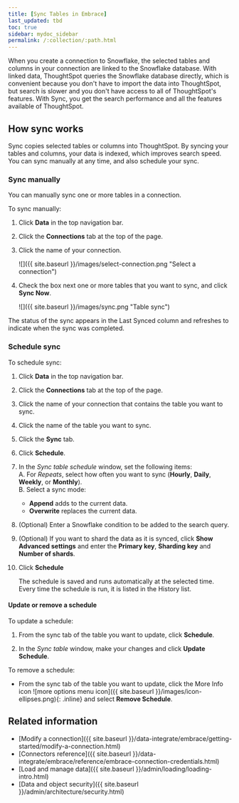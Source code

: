 ```yaml
---
title: [Sync Tables in Embrace]
last_updated: tbd
toc: true
sidebar: mydoc_sidebar
permalink: /:collection/:path.html
---
```

When you create a connection to Snowflake, the selected tables and columns in your connection are linked to the Snowflake database. With linked data, ThoughtSpot queries the Snowflake database directly, which is convenient because you don't have to import the data into ThoughtSpot, but search is slower and you don't have access to all of ThoughtSpot's features. With Sync, you get the search performance and all the features available of ThoughtSpot.

## How sync works

Sync copies selected tables or columns into ThoughtSpot. By syncing your tables and columns, your data is indexed, which improves search speed. You can sync manually at any time, and also schedule your sync.

### Sync manually

You can manually sync one or more tables in a connection.

To sync manually:
1. Click **Data** in the top navigation bar.

2. Click the **Connections** tab at the top of the page.

3. Click the name of your connection.

    ![]({{ site.baseurl }}/images/select-connection.png "Select a connection")

4. Check the box next one or more tables that you want to sync, and click **Sync Now**.

    ![]({{ site.baseurl }}/images/sync.png "Table sync")

The status of the sync appears in the Last Synced column and refreshes to indicate when the sync was completed.

### Schedule sync

To schedule sync:
1. Click **Data** in the top navigation bar.

2. Click the **Connections** tab at the top of the page.

3. Click the name of your connection that contains the table you want to sync.

4. Click the name of the table you want to sync.

4. Click the **Sync** tab.

5. Click **Schedule**.

6. In the *Sync table schedule* window, set the following items:  
    A. For *Repeats*, select how often you want to sync (**Hourly**, **Daily**, **Weekly**, or **Monthly**).  
    B. Select a sync mode:
    - **Append** adds to the current data.
    - **Overwrite** replaces the current data.  
7. (Optional) Enter a Snowflake condition to be added to the search query.

8. (Optional) If you want to shard the data as it is synced, click **Show Advanced settings** and enter the **Primary key**, **Sharding key** and **Number of shards**.

9. Click **Schedule**

   The schedule is saved and runs automatically at the selected time.  
   Every time the schedule is run, it is listed in the History list.

#### Update or remove a schedule

To update a schedule:

1. From the sync tab of the table you want to update, click **Schedule**.

2. In the *Sync table* window, make your changes and click **Update Schedule**.

To remove a schedule:

- From the sync tab of the table you want to update, click the More Info icon ![more options menu icon]({{ site.baseurl }}/images/icon-ellipses.png){: .inline} and select **Remove Schedule**.


## Related information
- [Modify a connection]({{ site.baseurl }}/data-integrate/embrace/getting-started/modify-a-connection.html)
- [Connectors reference]({{ site.baseurl }}/data-integrate/embrace/reference/embrace-connection-credentials.html)
- [Load and manage data]({{ site.baseurl }}/admin/loading/loading-intro.html)
- [Data and object security]({{ site.baseurl }}/admin/architecture/security.html)
